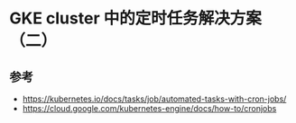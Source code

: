 # GKE cluster 中的定时任务解决方案（二）

## 参考

- https://kubernetes.io/docs/tasks/job/automated-tasks-with-cron-jobs/
- https://cloud.google.com/kubernetes-engine/docs/how-to/cronjobs


